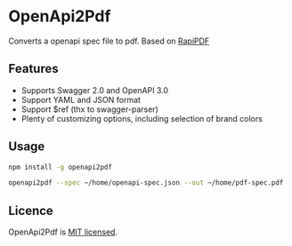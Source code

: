# OpenApi2Pdf

Converts a openapi spec file to pdf. Based on [RapiPDF](https://github.com/mrin9/RapiPdf)

## Features

- Supports Swagger 2.0 and OpenAPI 3.0
- Support YAML and JSON format
- Support $ref (thx to swagger-parser)
- Plenty of customizing options, including selection of brand colors

## Usage

```bash
npm install -g openapi2pdf

openapi2pdf --spec ~/home/openapi-spec.json --out ~/home/pdf-spec.pdf
```

## Licence

OpenApi2Pdf is [MIT licensed](LICENSE).

